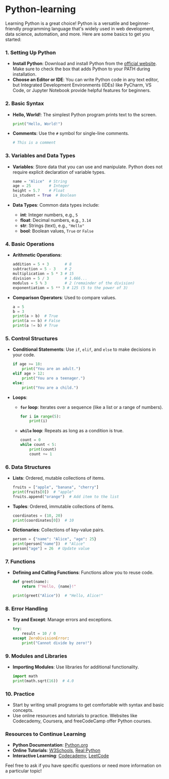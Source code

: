 # Python-learning
Learning Python is a great choice! Python is a versatile and beginner-friendly programming language that's widely used in web development, data science, automation, and more. Here are some basics to get you started:

### 1. **Setting Up Python**

- **Install Python**: Download and install Python from the [official website](https://www.python.org/downloads/). Make sure to check the box that adds Python to your PATH during installation.
- **Choose an Editor or IDE**: You can write Python code in any text editor, but Integrated Development Environments (IDEs) like PyCharm, VS Code, or Jupyter Notebook provide helpful features for beginners.

### 2. **Basic Syntax**

- **Hello, World!**: The simplest Python program prints text to the screen.
    ```python
    print("Hello, World!")
    ```

- **Comments**: Use the `#` symbol for single-line comments.
    ```python
    # This is a comment
    ```

### 3. **Variables and Data Types**

- **Variables**: Store data that you can use and manipulate. Python does not require explicit declaration of variable types.
    ```python
    name = "Alice"  # String
    age = 25        # Integer
    height = 5.7    # Float
    is_student = True  # Boolean
    ```

- **Data Types**: Common data types include:
  - **int**: Integer numbers, e.g., `5`
  - **float**: Decimal numbers, e.g., `3.14`
  - **str**: Strings (text), e.g., `"Hello"`
  - **bool**: Boolean values, `True` or `False`

### 4. **Basic Operations**

- **Arithmetic Operations**:
    ```python
    addition = 5 + 3       # 8
    subtraction = 5 - 3    # 2
    multiplication = 5 * 3 # 15
    division = 5 / 3       # 1.666...
    modulus = 5 % 3        # 2 (remainder of the division)
    exponentiation = 5 ** 3 # 125 (5 to the power of 3)
    ```

- **Comparison Operators**: Used to compare values.
    ```python
    a = 5
    b = 3
    print(a > b)  # True
    print(a == b) # False
    print(a != b) # True
    ```

### 5. **Control Structures**

- **Conditional Statements**: Use `if`, `elif`, and `else` to make decisions in your code.
    ```python
    if age >= 18:
        print("You are an adult.")
    elif age > 12:
        print("You are a teenager.")
    else:
        print("You are a child.")
    ```

- **Loops**:
  - **`for` loop**: Iterates over a sequence (like a list or a range of numbers).
    ```python
    for i in range(5):
        print(i)
    ```
  - **`while` loop**: Repeats as long as a condition is true.
    ```python
    count = 0
    while count < 5:
        print(count)
        count += 1
    ```

### 6. **Data Structures**

- **Lists**: Ordered, mutable collections of items.
    ```python
    fruits = ["apple", "banana", "cherry"]
    print(fruits[0])  # "apple"
    fruits.append("orange")  # Add item to the list
    ```

- **Tuples**: Ordered, immutable collections of items.
    ```python
    coordinates = (10, 20)
    print(coordinates[0])  # 10
    ```

- **Dictionaries**: Collections of key-value pairs.
    ```python
    person = {"name": "Alice", "age": 25}
    print(person["name"])  # "Alice"
    person["age"] = 26  # Update value
    ```

### 7. **Functions**

- **Defining and Calling Functions**: Functions allow you to reuse code.
    ```python
    def greet(name):
        return f"Hello, {name}!"

    print(greet("Alice"))  # "Hello, Alice!"
    ```

### 8. **Error Handling**

- **Try and Except**: Manage errors and exceptions.
    ```python
    try:
        result = 10 / 0
    except ZeroDivisionError:
        print("Cannot divide by zero!")
    ```

### 9. **Modules and Libraries**

- **Importing Modules**: Use libraries for additional functionality.
    ```python
    import math
    print(math.sqrt(16))  # 4.0
    ```

### 10. **Practice**

- Start by writing small programs to get comfortable with syntax and basic concepts.
- Use online resources and tutorials to practice. Websites like Codecademy, Coursera, and freeCodeCamp offer Python courses.

### Resources to Continue Learning

- **Python Documentation**: [Python.org](https://docs.python.org/3/)
- **Online Tutorials**: [W3Schools](https://www.w3schools.com/python/), [Real Python](https://realpython.com/)
- **Interactive Learning**: [Codecademy](https://www.codecademy.com/learn/learn-python-3), [LeetCode](https://leetcode.com/)

Feel free to ask if you have specific questions or need more information on a particular topic!